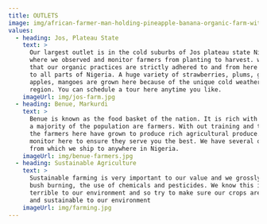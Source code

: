 ```yaml
---
title: OUTLETS
image: img/african-farmer-man-holding-pineapple-banana-organic-farm-with-smile-happy-agriculture-cultivation-concept_73622-1403.jpeg
values:
  - heading: Jos, Plateau State
    text: >
      Our largest outlet is in the cold suburbs of Jos plateau state Nigeria,
      where we observed and monitor farmers from planting to harvest. we ensure
      that our organic practices are strictly adhered to and from here we ship
      to all parts of Nigeria. A huge variety of strawberries, plums, grapes,
      apples, mangoes are grown here because of the unique cold weather in this
      region. You can schedule a tour here anytime you like.
    imageUrl: img/jos-farm.jpg
  - heading: Benue, Markurdi
    text: >
      Benue is known as the food basket of the nation. It is rich with crops and
      a majority of the population are farmers. With out training and tutoring,
      the farmers here have grown to produce rich agricultural produce. We
      monitor here to ensure they serve you the best. We have several outlets
      from which we ship to anywhere in Nigeria.
    imageUrl: img/benue-farmers.jpg
  - heading: Sustainable Agriculture
    text: >
      Sustainable farming is very important to our value and we grossly refuse
      bush burning, the use of chemicals and pesticides. We know this is
      terrible to our environment and so try to make sure our crops are organic
      and sustainable to our environment
    imageUrl: img/farming.jpg
---
```

